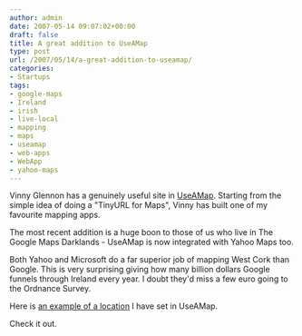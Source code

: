 ```yaml
---
author: admin
date: 2007-05-14 09:07:02+00:00
draft: false
title: A great addition to UseAMap
type: post
url: /2007/05/14/a-great-addition-to-useamap/
categories:
- Startups
tags:
- google-maps
- Ireland
- irish
- live-local
- mapping
- maps
- useamap
- web-apps
- WebApp
- yahoo-maps
---
```


Vinny Glennon has a genuinely useful site in [UseAMap](http://useamap.com). Starting from the simple idea of doing a "TinyURL for Maps", Vinny has built one of my favourite mapping apps. 

The most recent addition is a huge boon to those of us who live in The Google Maps Darklands - UseAMap is now integrated with Yahoo Maps too. 

Both Yahoo and Microsoft do a far superior job of mapping West Cork than Google. This is very surprising giving how many billion dollars Google funnels through Ireland every year. I doubt they'd miss a few euro going to the Ordnance Survey.

Here is [an example of a location](http://useamap.com/opencoffeecork) I have set in UseAMap.

Check it out.
